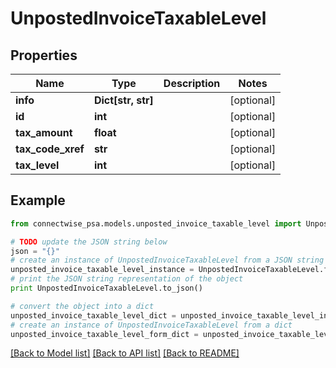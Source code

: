 # UnpostedInvoiceTaxableLevel


## Properties
Name | Type | Description | Notes
------------ | ------------- | ------------- | -------------
**info** | **Dict[str, str]** |  | [optional] 
**id** | **int** |  | [optional] 
**tax_amount** | **float** |  | [optional] 
**tax_code_xref** | **str** |  | [optional] 
**tax_level** | **int** |  | [optional] 

## Example

```python
from connectwise_psa.models.unposted_invoice_taxable_level import UnpostedInvoiceTaxableLevel

# TODO update the JSON string below
json = "{}"
# create an instance of UnpostedInvoiceTaxableLevel from a JSON string
unposted_invoice_taxable_level_instance = UnpostedInvoiceTaxableLevel.from_json(json)
# print the JSON string representation of the object
print UnpostedInvoiceTaxableLevel.to_json()

# convert the object into a dict
unposted_invoice_taxable_level_dict = unposted_invoice_taxable_level_instance.to_dict()
# create an instance of UnpostedInvoiceTaxableLevel from a dict
unposted_invoice_taxable_level_form_dict = unposted_invoice_taxable_level.from_dict(unposted_invoice_taxable_level_dict)
```
[[Back to Model list]](../README.md#documentation-for-models) [[Back to API list]](../README.md#documentation-for-api-endpoints) [[Back to README]](../README.md)


